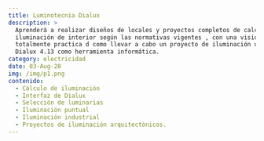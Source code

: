 ```yaml
---
title: Luminotecnia Dialux
description: >
  Aprenderá a realizar diseños de locales y proyectos completos de calculo de
  iluminación de interior según las normativas vigentes , con una visión
  totalmente practica d como llevar a cabo un proyecto de iluminación utilizando
  Dialux 4.13 como herramienta informática. 
category: electricidad
date: 03-Aug-20
img: /img/p1.png
contenido:
  - Cálculo de iluminación
  - Interfaz de Dialux
  - Selección de luminarias
  - Iluminación puntual
  - Iluminación industrial
  - Proyectos de iluminación arquitectónicos.
---
```

